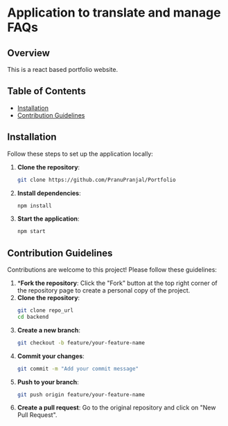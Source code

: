 # Application to translate and manage FAQs 

## Overview
This is a react based portfolio website. 

## Table of Contents
- [Installation](#installation)
- [Contribution Guidelines](#contribution-guidelines)


## Installation

Follow these steps to set up the application locally:

1. **Clone the repository**:
   ```bash
   git clone https://github.com/PranuPranjal/Portfolio
   ```

2. **Install dependencies**:
   ```bash
   npm install
   ```

5. **Start the application**:
   ```bash
   npm start
   ```


## Contribution Guidelines

Contributions are welcome to this project! Please follow these guidelines:
1. ***Fork the repository**:
   Click the "Fork" button at the top right corner of the repository page to create a personal copy of the project.
2. **Clone the repository**: 
   ```bash
   git clone repo_url
   cd backend
   ```
3. **Create a new branch**: 
   ```bash
   git checkout -b feature/your-feature-name
   ```
4. **Commit your changes**: 
   ```bash
   git commit -m "Add your commit message"
   ```
5. **Push to your branch**: 
   ```bash
   git push origin feature/your-feature-name
   ```
6. **Create a pull request**: 
   Go to the original repository and click on "New Pull Request".